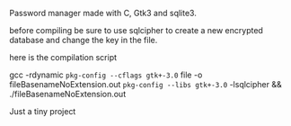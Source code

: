 Password manager made with C, Gtk3 and sqlite3.

before compiling be sure to use sqlcipher to create a new encrypted database and change the key in the file.

here is the compilation script

gcc -rdynamic `pkg-config --cflags gtk+-3.0` file -o fileBasenameNoExtension.out `pkg-config --libs gtk+-3.0` -lsqlcipher && ./fileBasenameNoExtension.out


Just a tiny project
